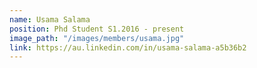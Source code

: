 ```yaml
---
name: Usama Salama
position: Phd Student S1.2016 - present
image_path: "/images/members/usama.jpg"
link: https://au.linkedin.com/in/usama-salama-a5b36b2
---
```

